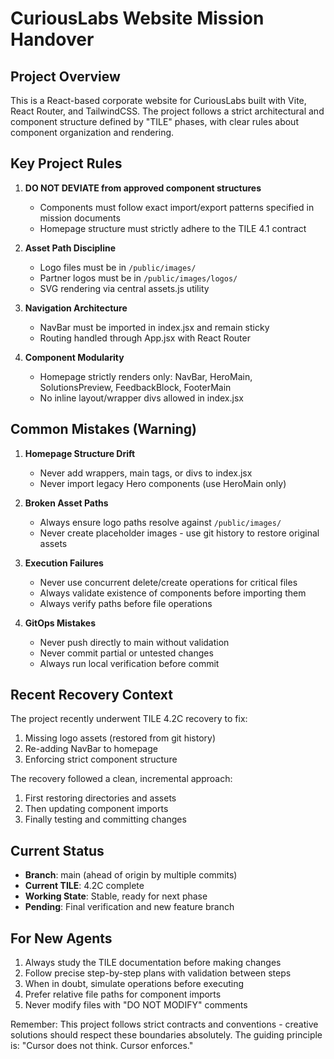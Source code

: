 # CuriousLabs Website Mission Handover

## Project Overview
This is a React-based corporate website for CuriousLabs built with Vite, React Router, and TailwindCSS. The project follows a strict architectural and component structure defined by "TILE" phases, with clear rules about component organization and rendering.

## Key Project Rules

1. **DO NOT DEVIATE from approved component structures**
   - Components must follow exact import/export patterns specified in mission documents
   - Homepage structure must strictly adhere to the TILE 4.1 contract

2. **Asset Path Discipline**
   - Logo files must be in `/public/images/`
   - Partner logos must be in `/public/images/logos/`
   - SVG rendering via central assets.js utility

3. **Navigation Architecture**
   - NavBar must be imported in index.jsx and remain sticky
   - Routing handled through App.jsx with React Router

4. **Component Modularity**
   - Homepage strictly renders only: NavBar, HeroMain, SolutionsPreview, FeedbackBlock, FooterMain
   - No inline layout/wrapper divs allowed in index.jsx

## Common Mistakes (Warning)

1. **Homepage Structure Drift**
   - Never add wrappers, main tags, or divs to index.jsx
   - Never import legacy Hero components (use HeroMain only)

2. **Broken Asset Paths**
   - Always ensure logo paths resolve against `/public/images/`
   - Never create placeholder images - use git history to restore original assets

3. **Execution Failures**
   - Never use concurrent delete/create operations for critical files
   - Always validate existence of components before importing them
   - Always verify paths before file operations

4. **GitOps Mistakes**
   - Never push directly to main without validation
   - Never commit partial or untested changes
   - Always run local verification before commit

## Recent Recovery Context

The project recently underwent TILE 4.2C recovery to fix:
1. Missing logo assets (restored from git history)
2. Re-adding NavBar to homepage
3. Enforcing strict component structure

The recovery followed a clean, incremental approach:
1. First restoring directories and assets
2. Then updating component imports
3. Finally testing and committing changes

## Current Status

- **Branch**: main (ahead of origin by multiple commits)
- **Current TILE**: 4.2C complete
- **Working State**: Stable, ready for next phase
- **Pending**: Final verification and new feature branch

## For New Agents

1. Always study the TILE documentation before making changes
2. Follow precise step-by-step plans with validation between steps
3. When in doubt, simulate operations before executing
4. Prefer relative file paths for component imports
5. Never modify files with "DO NOT MODIFY" comments

Remember: This project follows strict contracts and conventions - creative solutions should respect these boundaries absolutely. The guiding principle is: "Cursor does not think. Cursor enforces."
